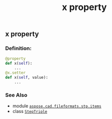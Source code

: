 ﻿---
title: x property
second_title: Aspose.CAD for Python via .NET API References
description: 
type: docs
weight: 60
url: /aspose.cad.fileformats.stp.items/steptriple/x/
is_root: false
---

## x property

### Definition:
```python
@property
def x(self):
    ...
@x.setter
def x(self, value):
    ...
```

### See Also
* module [`aspose.cad.fileformats.stp.items`](../../)
* class [`StepTriple`](/cad/python-net/aspose.cad.fileformats.stp.items/steptriple)
